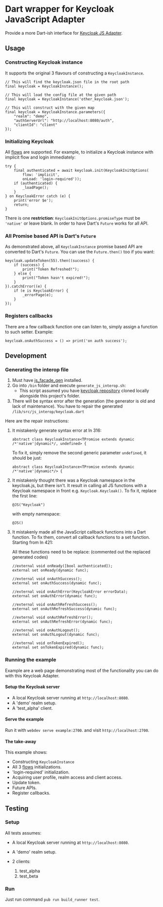 # Dart wrapper for Keycloak JavaScript Adapter

Provide a more Dart-ish interface for [Keycloak JS Adapter](https://www.keycloak.org/docs/latest/securing_apps/index.html#_javascript_adapter).

## Usage

### Constructing Keycloak instance

It supports the original 3 flavours of constructing a `KeycloakInstance`.

```'dart'
// This will find the keycloak.json file in the root path
final keycloak = KeycloakInstance();

// This will load the config file at the given path
final keycloak = KeycloakInstance('other_keycloak.json');

// This will construct with the given map
final keycloak = KeycloakInstance.parameters({
    "realm": "demo",
    "authServerUrl": "http://localhost:8080/auth",
    "clientId": "client"
});
```

### Initializing Keycloak

All [flows](https://www.keycloak.org/docs/latest/securing_apps/index.html#flows) are supported. For example, to initialize a Keycloak instance with implicit flow and login immediately:

```'dart'
try {
    final authenticated = await keycloak.init(KeycloakInitOptions(
        flow: 'implicit',
        onLoad: 'login-required'));
    if (authenticated) {
        _loadPage();
    }
} on KeycloakError catch (e) {
    print('error $e');
    return;
}
```

There is one **restriction**: `KeycloakInitOptions.promiseType` must be `'native'` or leave blank. In order to have Dart's `Future` works for all API.

### All Promise based API is Dart's `Future`

As demonstrated above, all `KeycloakInstance` promise based API are converted to Dart's `Future`. You can use the `Future.then()` too if you want:

```'dart'
keycloak.updateToken(55).then((success) {
    if (success) {
        print("Token Refreshed!");
    } else {
        print("Token hasn't expired!");
    }
}).catchError((e) {
    if (e is KeycloakError) {
        _errorPage(e);
    }
});
```

### Registers callbacks

There are a few callback function one can listen to, simply assign a function to such setter. Example:

```'dart'
keycloak.onAuthSuccess = () => print('on auth success');
```

## Development

### Generating the interop file

1. Must have [js_facade_gen](https://github.com/dart-lang/js_facade_gen?) installed.
2. Go into `/bin` folder and execute `generate_js_interop.sh`:
   - This script assumed you have [keycloak repository](https://github.com/keycloak/keycloak) cloned locally alongside this project's folder.
3. There will be syntax error after the generation (the generator is old and lack of maintenance). You have to repair the generated `/lib/src/js_interop/keycloak.dart`

Here are the repair instructions:

1. It mistakenly generate syntax error at ln 316:

   ```'dart'
   abstract class KeycloakInstance<TPromise extends dynamic /*'native'|dynamic*/, undefined> {
   ```

   To fix it, simply remove the second generic parameter `undefined`, it should be just:

   ```'dart'
   abstract class KeycloakInstance<TPromise extends dynamic /*'native'|dynamic*/> {
   ```

2. It mistakenly thought there was a Keycloak namespace in the keycloak.js, but there isn't. It result in calling all JS functions with a Keycloak namespace in front e.g. `Keycloak.Keycloak()`. To fix it, replace the first line:

   ```'dart'
   @JS("Keycloak")
   ```

   with empty namespace:

   ```'dart'
   @JS()
   ```

3. It mistakenly made all the JavaScript callback functions into a Dart function. To fix them, convert all callback functions to a set function. Starting from ln 421:

   All these functions need to be replace: (commented out the replaced generated codes)

   ```'dart
   //external void onReady([bool authenticated]);
   external set onReady(dynamic func);

   //external void onAuthSuccess();
   external set onAuthSuccess(dynamic func);

   //external void onAuthError(KeycloakError errorData);
   external set onAuthError(dynamic func);

   //external void onAuthRefreshSuccess();
   external set onAuthRefreshSuccess(dynamic func);

   //external void onAuthRefreshError();
   external set onAuthRefreshError(dynamic func);

   //external void onAuthLogout();
   external set onAuthLogout(dynamic func);

   //external void onTokenExpired();
   external set onTokenExpired(dynamic func);
   ```

### Running the example

Example are a web page demonstrating most of the functionality you can do with this Keycloak Adapter.

#### Setup the Keycloak server

- A local Keycloak server running at `http://localhost:8080`.
- A 'demo' realm setup.
- A 'test_alpha' client.

#### Serve the example

Run it with `webdev serve example:2700`. and visit `http://localhost:2700`.

#### The take-away

This example shows:

- Constructing `KeycloakInstance`
- All 3 [flows](https://www.keycloak.org/docs/latest/securing_apps/index.html#flows) initializations.
- 'login-required' initialization.
- Acquiring user profile, realm access and client access.
- Update token.
- Future APIs.
- Register callbacks.

## Testing

### Setup

All tests assumes:

- A local Keycloak server running at `http://localhost:8080`.
- A 'demo' realm setup.
- 2 clients:

  1. test_alpha
  2. test_beta

### Run

Just run command `pub run build_runner test`.
